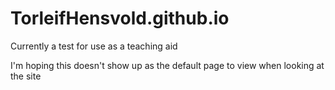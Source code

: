 # TorleifHensvold.github.io
Currently a test for use as a teaching aid

I'm hoping this doesn't show up as the default page to view when looking at the site
